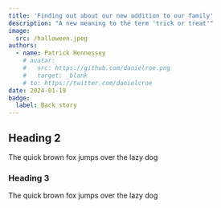 ```yaml
---
title: 'Finding out about our new addition to our family'
description: "A new meaning to the term 'trick or treat'"
image:
  src: /halloween.jpeg
authors:
  - name: Patrick Hennessey
    # avatar:
    #   src: https://github.com/danielroe.png
    #   target: _blank
    # to: https://twitter.com/danielcroe
date: 2024-01-19
badge:
  label: Back story
---
```


## Heading 2

The quick brown fox jumps over the lazy dog

### Heading 3

The quick brown fox jumps over the lazy dog
